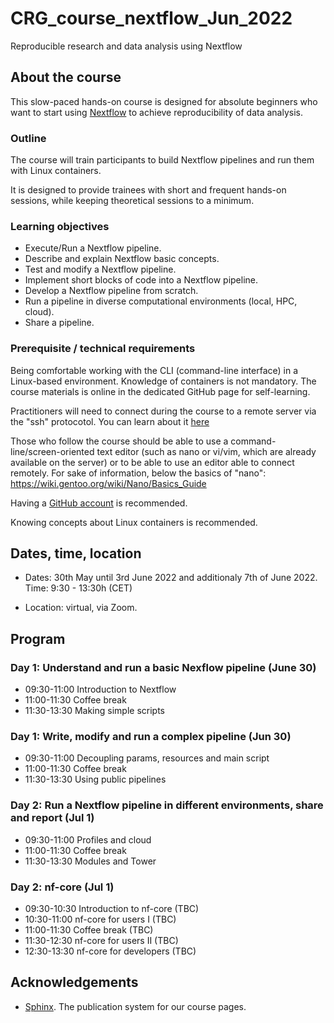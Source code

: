 # CRG_course_nextflow_Jun_2022

Reproducible research and data analysis using Nextflow



## About the course

This slow-paced hands-on course is designed for absolute beginners who want to start using [Nextflow](https://www.nextflow.io) to achieve reproducibility of data analysis. 

### Outline

The course will train participants to build Nextflow pipelines and run them with Linux containers.

It is designed to provide trainees with short and frequent hands-on sessions, while keeping theoretical sessions to a minimum.

<!--Trainees will work in a dedicated [AWS environment](https://en.wikipedia.org/wiki/AWS).-->


### Learning objectives

* Execute/Run a Nextflow pipeline.
* Describe and explain Nextflow basic concepts.
* Test and modify a Nextflow pipeline.
* Implement short blocks of code into a Nextflow pipeline.
* Develop a Nextflow pipeline from scratch.
* Run a pipeline in diverse computational environments (local, HPC, cloud).
* Share a pipeline.

### Prerequisite / technical requirements

Being comfortable working with the CLI (command-line interface) in a Linux-based environment.
Knowledge of containers is not mandatory. The course materials is online in the dedicated GitHub page for self-learning.

Practitioners will need to connect during the course to a remote server via the "ssh" protocotol. You can learn about it [here](https://www.hostinger.com/tutorials/ssh-tutorial-how-does-ssh-work)

Those who follow the course should be able to use a command-line/screen-oriented text editor (such as nano or vi/vim, which are already available on the server) or to be able to use an editor able to connect remotely. For sake of information, below the basics of "nano":
https://wiki.gentoo.org/wiki/Nano/Basics_Guide

Having a [GitHub account](https://github.com/join) is recommended. 

Knowing concepts about Linux containers is recommended. 


## Dates, time, location

* Dates: 30th May until 3rd June 2022 and additionaly 7th of June 2022. Time: 9:30 - 13:30h (CET)

* Location: virtual, via Zoom.

## Program
  
### Day 1: Understand and run a basic Nexflow pipeline (June 30)

* 09:30-11:00 Introduction to Nextflow
* 11:00-11:30 Coffee break
* 11:30-13:30 Making simple scripts

### Day 1: Write, modify and run a complex pipeline (Jun 30)

* 09:30-11:00 Decoupling params, resources and main script
* 11:00-11:30 Coffee break
* 11:30-13:30 Using public pipelines

### Day 2: Run a Nextflow pipeline in different environments, share and report (Jul 1)

* 09:30-11:00 Profiles and cloud
* 11:00-11:30 Coffee break
* 11:30-13:30 Modules and Tower

### Day 2: nf-core (Jul 1)

* 09:30-10:30 Introduction to nf-core (TBC)
* 10:30-11:00 nf-core for users I (TBC)
* 11:00-11:30 Coffee break (TBC)
* 11:30-12:30 nf-core for users II (TBC)
* 12:30-13:30 nf-core for developers (TBC)

## Acknowledgements

* [Sphinx](https://www.sphinx-doc.org/). The publication system for our course pages.
